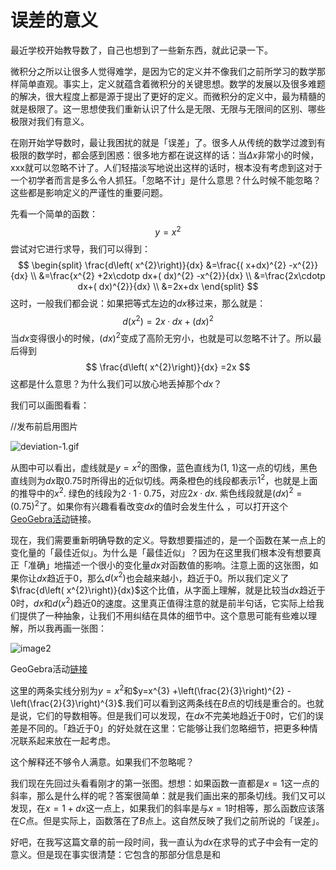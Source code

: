 # 误差的意义

最近学校开始教导数了，自己也想到了一些新东西，就此记录一下。

微积分之所以让很多人觉得难学，是因为它的定义并不像我们之前所学习的数学那样简单直观。事实上，定义就蕴含着微积分的关键思想。数学的发展以及很多难题的解决，很大程度上都是源于提出了更好的定义。而微积分的定义中，最为精髓的就是极限了。这一思想使我们重新认识了什么是无限、无限与无限间的区别、哪些极限对我们有意义。

在刚开始学导数时，最让我困扰的就是「误差」了。很多人从传统的数学过渡到有极限的数学时，都会感到困惑：很多地方都在说这样的话：当$\Delta x$非常小的时候，xxx就可以忽略不计了。人们轻描淡写地说出这样的话时，根本没有考虑到这对于一个初学者而言是多么令人抓狂。「忽略不计」是什么意思？什么时候不能忽略？这些都是影响定义的严谨性的重要问题。

先看一个简单的函数：
$$
y=x^{2}
$$
尝试对它进行求导，我们可以得到：
$$
\begin{split}
\frac{d\left( x^{2}\right)}{dx} &=\frac{( x+dx)^{2} -x^{2}}{dx} \\
&=\frac{x^{2} +2x\cdotp dx+( dx)^{2} -x^{2}}{dx} \\
&=\frac{2x\cdotp dx+( dx)^{2}}{dx} \\
&=2x+dx
\end{split}
$$
这时，一般我们都会说：如果把等式左边的$dx$移过来，那么就是：
$$
d\left( x^{2}\right) =2x\cdotp dx+( dx)^{2}
$$
当$dx$变得很小的时候，$(dx)^{2}$变成了高阶无穷小，也就是可以忽略不计了。所以最后得到
$$
\frac{d\left( x^{2}\right)}{dx} =2x
$$
这都是什么意思？为什么我们可以放心地丢掉那个$dx$？

我们可以画图看看：

//发布前启用图片

![deviation-1.gif](https://i.loli.net/2020/04/16/4VK6mHO3QtcsrZM.gif)

从图中可以看出，虚线就是$y=x^{2}$的图像，蓝色直线为$(1,\ 1)$这一点的切线，黑色直线则为$dx$取0.75时所得出的近似切线。两条橙色的线段都表示$1^{2}$，也就是上面的推导中的$x^{2}$. 绿色的线段为$2\cdotp 1\cdotp 0.75$，对应$2x\cdotp dx$. 紫色线段就是$(dx)^{2}=(0.75)^{2}$了。如果你有兴趣看看改变$dx$的值时会发生什么 ，可以打开这个[GeoGebra活动](https://www.geogebra.org/classic/uqxhcue8)链接。

现在，我们需要重新明确导数的定义。导数想要描述的，是一个函数在某一点上的变化量的「最佳近似」。为什么是「最佳近似」？因为在这里我们根本没有想要真正「准确」地描述一个很小的变化量$dx$对函数值的影响。注意上面的这张图，如果你让$dx$趋近于0，那么$d(x^{2})$也会越来越小，趋近于0。所以我们定义了$\frac{d\left( x^{2}\right)}{dx}$这个比值，从字面上理解，就是比较当$dx$趋近于0时，$dx$和$d(x^{2})$趋近0的速度。这里真正值得注意的就是前半句话，它实际上给我们提供了一种抽象，让我们不用纠结在具体的细节中。这个意思可能有些难以理解，所以我再画一张图：

![image2](https://i.loli.net/2020/04/19/l48ek1PsEQihCJ3.png)

GeoGebra活动[链接](https://www.geogebra.org/m/v8zazn2u)

这里的两条实线分别为$y=x^{2}$和$y=x^{3} +\left(\frac{2}{3}\right)^{2} -\left(\frac{2}{3}\right)^{3}$.我们可以看到这两条线在$B$点的切线是重合的。也就是说，它们的导数相等。但是我们可以发现，在$dx$不完美地趋近于0时，它们的误差是不同的。「趋近于0」的好处就在这里：它能够让我们忽略细节，把更多种情况联系起来放在一起考虑。

这个解释还不够令人满意。如果我们不忽略呢？

我们现在先回过头看看刚才的第一张图。想想：如果函数一直都是$x=1$这一点的斜率，那么是什么样的呢？答案很简单：就是我们画出来的那条切线。我们又可以发现，在$x=1+dx$这一点上，如果我们的斜率是与$x=1$时相等，那么函数应该落在$C$点。但是实际上，函数落在了$B$点上。这自然反映了我们之前所说的「误差」。

好吧，在我写这篇文章的前一段时间，我一直认为$dx$在求导的式子中会有一定的意义。但是现在事实很清楚：它包含的那部分信息是和

